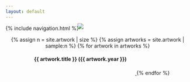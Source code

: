 ```yaml
---
layout: default
---
```

{% include navigation.html %}

<div style="display:block; text-align:center;">
{% assign n = site.artwork | size %}
{% assign artworks = site.artwork | sample:n %}
{% for artwork in artworks %}
<a href="{{ artwork.url }}">
    <div style="height: 300px; width: 300px; min-width:300px; min-height:300px; display:inline-block;">
        <h4>{{ artwork.title }} ({{ artwork.year }})</h4>
        <div style="width:100%; height:250px; text-align:center; transform: translate(0, -50%);">
        <img src="/assets/{{ artwork.catalogue }}-thumbnail.png"/>
        </div>
    </div>
</a>
{% endfor %}
</div>
